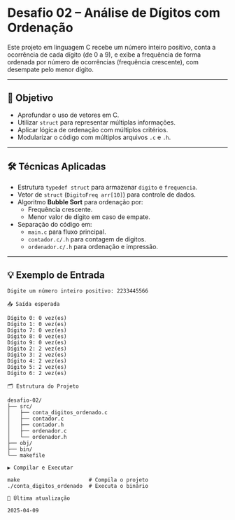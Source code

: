 # Desafio 02 – Análise de Dígitos com Ordenação

Este projeto em linguagem C recebe um número inteiro positivo, conta a ocorrência de cada dígito (de 0 a 9), e exibe a frequência de forma ordenada por número de ocorrências (frequência crescente), com desempate pelo menor dígito.

---

## 🎯 Objetivo

- Aprofundar o uso de vetores em C.
- Utilizar `struct` para representar múltiplas informações.
- Aplicar lógica de ordenação com múltiplos critérios.
- Modularizar o código com múltiplos arquivos `.c` e `.h`.

---

## 🛠️ Técnicas Aplicadas

- Estrutura `typedef struct` para armazenar `digito` e `frequencia`.
- Vetor de `struct` (`DigitoFreq arr[10]`) para controle de dados.
- Algoritmo **Bubble Sort** para ordenação por:
  - Frequência crescente.
  - Menor valor de dígito em caso de empate.
- Separação do código em:
  - `main.c` para fluxo principal.
  - `contador.c/.h` para contagem de dígitos.
  - `ordenador.c/.h` para ordenação e impressão.

---

## 💡 Exemplo de Entrada

```text
Digite um número inteiro positivo: 2233445566

📤 Saída esperada

Dígito 0: 0 vez(es)
Dígito 1: 0 vez(es)
Dígito 7: 0 vez(es)
Dígito 8: 0 vez(es)
Dígito 9: 0 vez(es)
Dígito 2: 2 vez(es)
Dígito 3: 2 vez(es)
Dígito 4: 2 vez(es)
Dígito 5: 2 vez(es)
Dígito 6: 2 vez(es)

🗂 Estrutura do Projeto

desafio-02/
├── src/
│   ├── conta_digitos_ordenado.c
│   ├── contador.c
│   ├── contador.h
│   ├── ordenador.c
│   └── ordenador.h
├── obj/
├── bin/
└── makefile

▶️ Compilar e Executar

make                      # Compila o projeto
./conta_digitos_ordenado  # Executa o binário

📅 Última atualização

2025-04-09
